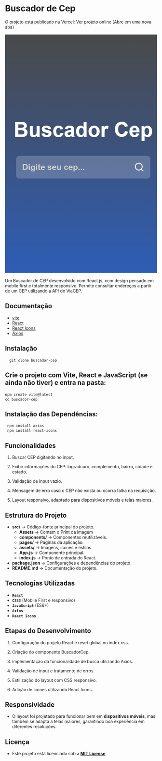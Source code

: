 

# Buscador de Cep

O projeto está publicado na Vercel: [Ver projeto online](https://buscador-cep-five.vercel.app/) (Abre em uma nova aba)

![Print do Projeto](./src/assets/BuscadorCep.png)


Um Buscador de CEP desenvolvido com React.js, com design pensado em mobile first e totalmente responsivo. Permite consultar endereços a partir de um CEP utilizando a API do ViaCEP.

## Documentação

- [vite](https://vitejs.dev/)
- [React](https://react.dev/)
- [React Icons](https://react-icons.github.io/react-icons/)
- [Axios](https://axios-http.com/ptbr/docs/intro)


## Instalação 

      git clone buscador-cep


##  Crie o projeto com Vite, React e JavaScript (se ainda não tiver) e entra na pasta:

    npm create vite@latest
    cd buscador-cep

##  Instalação das Dependências:
     npm install axios
     npm install react-icons


## Funcionalidades

1. Buscar CEP digitando no input.

2. Exibir informações do CEP: logradouro, complemento, bairro, cidade e estado.

3. Validação de input vazio.

4. Mensagem de erro caso o CEP não exista ou ocorra falha na requisição.

5. Layout responsivo, adaptado para dispositivos móveis e telas maiores.


## Estrutura do Projeto

- **src/** -> Código-fonte principal do projeto.
  - **Assets** -> Contem o Print da imagem
  - **components/** → Componentes reutilizáveis.
  - **pages/** → Páginas da aplicação.
  - **assets/** → Imagens, ícones e estilos.
  - **App.js** → Componente principal.
  - **index.js** → Ponto de entrada do React.
- **package.json** -> Configurações e dependências do projeto.
- **README.md** -> Documentação do projeto.

## Tecnologias Utilizadas

- **`React`**  
- **`CSS3`** (Mobile First e responsivo)  
- **`JavaScript`** (ES6+)
- **`Axios`**
- **`React Icons`**

##  Etapas do Desenvolvimento

1. Configuração do projeto React e reset global no index.css.

2. Criação do componente BuscadorCep.

3. Implementação da funcionalidade de busca utilizando Axios.

4. Validação de input e tratamento de erros.

5. Estilização do layout com CSS responsivo.

6. Adição de ícones utilizando React Icons.

##  Responsividade

- O layout foi projetado para funcionar bem em **dispositivos móveis**, mas também se adapta a telas maiores, garantindo boa experiência em diferentes resoluções.

## Licença

- Este projeto está licenciado sob a **[MIT License](LICENSE)**.







